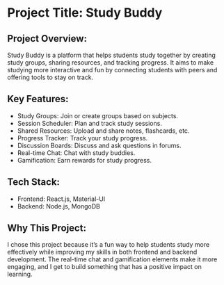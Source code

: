 # Project Title: Study Buddy

## Project Overview:  
Study Buddy is a platform that helps students study together by creating study groups, sharing resources, and tracking progress. It aims to make studying more interactive and fun by connecting students with peers and offering tools to stay on track.

## Key Features:
- Study Groups: Join or create groups based on subjects.  
- Session Scheduler: Plan and track study sessions.  
- Shared Resources: Upload and share notes, flashcards, etc.  
- Progress Tracker: Track your study progress.  
- Discussion Boards: Discuss and ask questions in forums.  
- Real-time Chat: Chat with study buddies.  
- Gamification: Earn rewards for study progress.

## Tech Stack:  
- Frontend: React.js, Material-UI  
- Backend: Node.js, MongoDB  


## Why This   Project:  
I chose this project because it’s a fun way to help students study more effectively while improving my skills in both frontend and backend development. The real-time chat and gamification elements make it more engaging, and I get to build something that has a positive impact on learning.